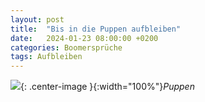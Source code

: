 ```yaml
---
layout: post
title:  "Bis in die Puppen aufbleiben"
date:   2024-01-23 08:00:00 +0200
categories: Boomersprüche
tags: Aufbleiben
---
```


![]({{'/assets/images/puppen-aufbleiben.png'}}){: .center-image }{:width="100%"}*Puppen*
